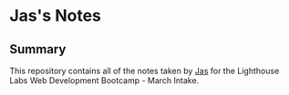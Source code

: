 # Jas's Notes

## Summary 

This repository contains all of the notes taken by [Jas](https://github.com/J-sabharwal) for the Lighthouse Labs Web Development Bootcamp - March Intake.

